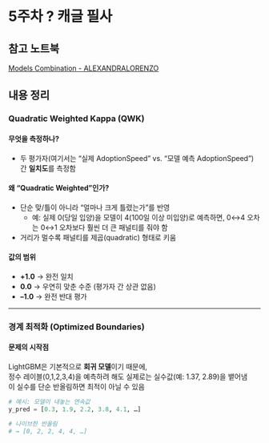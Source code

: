 # 5주차 ? 캐글 필사

## 참고 노트북

[Models Combination - ALEXANDRALORENZO](https://colab.research.google.com/drive/1cjg0Rm4s47K1fEPXczTOz-3_M_Tf5fFC#scrollTo=iGDEEVHWXRvj)


## 내용 정리

### Quadratic Weighted Kappa (QWK)

#### 무엇을 측정하나?
- 두 평가자(여기서는 “실제 AdoptionSpeed” vs. “모델 예측 AdoptionSpeed”) 간 **일치도**를 측정함

#### 왜 “Quadratic Weighted”인가?
- 단순 맞/틀이 아니라 “얼마나 크게 틀렸는가”를 반영  
  - 예: 실제 0(당일 입양)을 모델이 4(100일 이상 미입양)로 예측하면, 0↔4 오차는 0↔1 오차보다 훨씬 더 큰 패널티를 줘야 함  
- 거리가 멀수록 패널티를 제곱(quadratic) 형태로 키움

#### 값의 범위
- **+1.0** → 완전 일치  
- **0.0** → 우연히 맞춘 수준 (평가자 간 상관 없음)  
- **–1.0** → 완전 반대 평가  

---
### 경계 최적화 (Optimized Boundaries)

#### 문제의 시작점
LightGBM은 기본적으로 **회귀 모델**이기 때문에,  
정수 레이블(0,1,2,3,4)을 예측하려 해도 실제로는 실수값(예: 1.37, 2.89)을 뱉어냄   
이 실수를 단순 반올림하면 최적이 아닐 수 있음

```python
# 예시: 모델이 내놓는 연속값
y_pred = [0.3, 1.9, 2.2, 3.8, 4.1, …]

# 나이브한 반올림
# → [0, 2, 2, 4, 4, …]
```